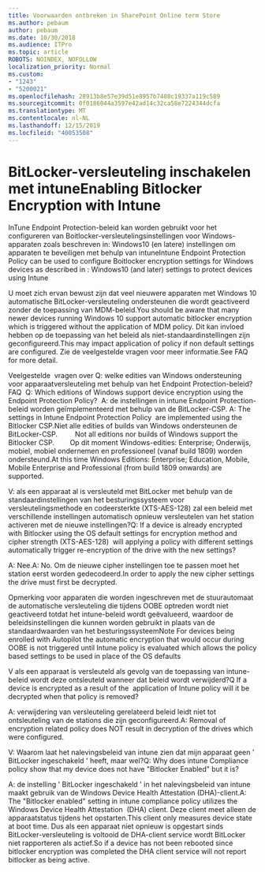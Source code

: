```yaml
---
title: Voorwaarden ontbreken in SharePoint Online term Store
ms.author: pebaum
author: pebaum
ms.date: 10/30/2018
ms.audience: ITPro
ms.topic: article
ROBOTS: NOINDEX, NOFOLLOW
localization_priority: Normal
ms.custom:
- "1243"
- "5200021"
ms.openlocfilehash: 28913b8e57e39d51e8957b7408c19337a119c589
ms.sourcegitcommit: 0f0186044a3597e42ad14c32ca58e7224344dcfa
ms.translationtype: MT
ms.contentlocale: nl-NL
ms.lasthandoff: 12/15/2019
ms.locfileid: "40053508"
---
```

# <a name="enabling-bitlocker-encryption-with-intune"></a><span data-ttu-id="eec50-102">BitLocker-versleuteling inschakelen met intune</span><span class="sxs-lookup"><span data-stu-id="eec50-102">Enabling Bitlocker Encryption with Intune</span></span>

<span data-ttu-id="eec50-103">InTune Endpoint Protection-beleid kan worden gebruikt voor het configureren van Boitlocker-versleutelingsinstellingen voor Windows-apparaten zoals beschreven in: Windows10 (en latere) instellingen om apparaten te beveiligen met behulp van intune</span><span class="sxs-lookup"><span data-stu-id="eec50-103">Intune Endpoint Protection Policy can be used to configure Boitlocker encryption settings for Windows devices as described in : Windows10 (and later) settings to protect devices using Intune</span></span>

<span data-ttu-id="eec50-104">U moet zich ervan bewust zijn dat veel nieuwere apparaten met Windows 10 automatische BitLocker-versleuteling ondersteunen die wordt geactiveerd zonder de toepassing van MDM-beleid.</span><span class="sxs-lookup"><span data-stu-id="eec50-104">You should be aware that many newer devices running Windows 10 support automatic bitlocker encryption which is triggered without the application of MDM policy.</span></span> <span data-ttu-id="eec50-105">Dit kan invloed hebben op de toepassing van het beleid als niet-standaardinstellingen zijn geconfigureerd.</span><span class="sxs-lookup"><span data-stu-id="eec50-105">This may impact application of policy if non default settings are configured.</span></span> <span data-ttu-id="eec50-106">Zie de veelgestelde vragen voor meer informatie.</span><span class="sxs-lookup"><span data-stu-id="eec50-106">See FAQ for more detail.</span></span>


<span data-ttu-id="eec50-107">Veelgestelde  vragen over Q: welke edities van Windows ondersteuning voor apparaatversleuteling met behulp van het Endpoint Protection-beleid?</span><span class="sxs-lookup"><span data-stu-id="eec50-107">FAQ  Q: Which editions of Windows support device encryption using the Endpoint Protection Policy?</span></span>
<span data-ttu-id="eec50-108"> A: de instellingen in intune Endpoint Protection-beleid worden geïmplementeerd met behulp van de BitLocker-CSP.</span><span class="sxs-lookup"><span data-stu-id="eec50-108"> A: The settings in Intune Endpoint Protection Policy  are implemented using the Bitlocker CSP.</span></span><span data-ttu-id="eec50-109">Niet alle edities of builds van Windows ondersteunen de BitLocker-CSP. 
     </span><span class="sxs-lookup"><span data-stu-id="eec50-109">  Not all editions nor builds of Windows support the Bitlocker CSP. 
     </span></span> <span data-ttu-id="eec50-110">Op dit moment Windows-edities: Enterprise; Onderwijs, mobiel, mobiel ondernemen en professioneel (vanaf build 1809) worden ondersteund.</span><span class="sxs-lookup"><span data-stu-id="eec50-110">At this time Windows Editions: Enterprise; Education, Mobile, Mobile Enterprise and Professional (from build 1809 onwards) are supported.</span></span>




<span data-ttu-id="eec50-111">V: als een apparaat al is versleuteld met BitLocker met behulp van de standaardinstellingen van het besturingssysteem voor versleutelingsmethode en codeersterkte (XTS-AES-128) zal een beleid met verschillende instellingen automatisch opnieuw versleutelen van het station activeren met de nieuwe instellingen?</span><span class="sxs-lookup"><span data-stu-id="eec50-111">Q: If a device is already encrypted with Bitlocker using the OS default settings for encryption method and cipher strength (XTS-AES-128)  will applying a policy with different settings automatically trigger re-encryption of the drive with the new settings?</span></span>

<span data-ttu-id="eec50-112">A: Nee.</span><span class="sxs-lookup"><span data-stu-id="eec50-112">A: No.</span></span> <span data-ttu-id="eec50-113">Om de nieuwe cipher instellingen toe te passen moet het station eerst worden gedecodeerd.</span><span class="sxs-lookup"><span data-stu-id="eec50-113">In order to apply the new cipher settings the drive must first be decrypted.</span></span>

<span data-ttu-id="eec50-114">Opmerking voor apparaten die worden ingeschreven met de stuurautomaat de automatische versleuteling die tijdens OOBE optreden wordt niet geactiveerd totdat het intune-beleid wordt geëvalueerd, waardoor de beleidsinstellingen die kunnen worden gebruikt in plaats van de standaardwaarden van het besturingssysteem</span><span class="sxs-lookup"><span data-stu-id="eec50-114">Note For devices being enrolled with Autopilot the automatic encryption that would occur during OOBE is not triggered until Intune policy is evaluated which allows the policy based settings to be used in place of the OS defaults</span></span>




<span data-ttu-id="eec50-115">V als een apparaat is versleuteld als gevolg van de toepassing van intune-beleid wordt deze ontsleuteld wanneer dat beleid wordt verwijderd?</span><span class="sxs-lookup"><span data-stu-id="eec50-115">Q If a device is encrypted as a result of the  application of Intune policy will it be decrypted when that policy is removed?</span></span>

<span data-ttu-id="eec50-116">A: verwijdering van versleuteling gerelateerd beleid leidt niet tot ontsleuteling van de stations die zijn geconfigureerd.</span><span class="sxs-lookup"><span data-stu-id="eec50-116">A: Removal of encryption related policy does NOT result in decryption of the drives which were configured.</span></span>




<span data-ttu-id="eec50-117">V: Waarom laat het nalevingsbeleid van intune zien dat mijn apparaat geen ' BitLocker ingeschakeld ' heeft, maar wel?</span><span class="sxs-lookup"><span data-stu-id="eec50-117">Q: Why does intune Compliance policy show that my device does not have "Bitlocker Enabled" but it is?</span></span>

<span data-ttu-id="eec50-118">A: de instelling ' BitLocker ingeschakeld ' in het nalevingsbeleid van intune maakt gebruik van de Windows Device Health Attestation (DHA)-client.</span><span class="sxs-lookup"><span data-stu-id="eec50-118">A: The "Bitlocker enabled" setting in intune compliance policy utilizes the Windows Device Health Attestation  (DHA) client.</span></span> <span data-ttu-id="eec50-119">Deze client meet alleen de apparaatstatus tijdens het opstarten.</span><span class="sxs-lookup"><span data-stu-id="eec50-119">This client only measures device state at boot time.</span></span> <span data-ttu-id="eec50-120">Dus als een apparaat niet opnieuw is opgestart sinds BitLocker-versleuteling is voltooid de DHA-client service wordt BitLocker niet rapporteren als actief.</span><span class="sxs-lookup"><span data-stu-id="eec50-120">So if a device has not been rebooted since bitlocker encryption was completed the DHA client service will not report bitlocker as being active.</span></span>